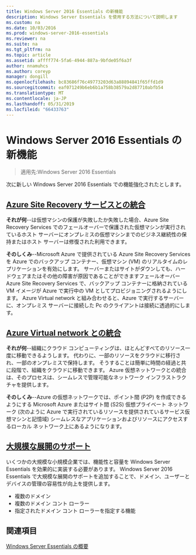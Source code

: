 ```yaml
---
title: Windows Server 2016 Essentials の新機能
description: Windows Server Essentials を使用する方法について説明します
ms.custom: na
ms.date: 10/03/2016
ms.prod: windows-server-2016-essentials
ms.reviewer: na
ms.suite: na
ms.tgt_pltfrm: na
ms.topic: article
ms.assetid: affff774-5fa6-4944-887a-9bfde05f6a3f
author: nnamuhcs
ms.author: coreyp
manager: dongill
ms.openlocfilehash: bc83686f76c49773203d63a88894841f65ffd1d9
ms.sourcegitcommit: eaf071249b6eb6b1a758b38579a2d87710abfb54
ms.translationtype: MT
ms.contentlocale: ja-JP
ms.lasthandoff: 05/31/2019
ms.locfileid: "66433763"
---
```

# <a name="whats-new-in-windows-server-2016-essentials"></a>Windows Server 2016 Essentials の新機能

> 適用先:Windows Server 2016 Essentials

次に新しい Windows Server 2016 Essentials での機能強化されたとします。

## <a name="integration-with-azure-site-recovery-servicesazure-site-recovery-services-integrationmd"></a>[Azure Site Recovery サービスとの統合](azure-site-recovery-services-integration.md)

**それが何**--は仮想マシンの保護が失敗したか失敗した場合、Azure Site Recovery Services でのフェールオーバーで保護された仮想マシンが実行されているホスト サーバーにオンプレミスの仮想マシンまでのビジネス継続性の保持またはホスト サーバーは修復された利用できます。 

**そのしくみ**--Microsoft Azure で提供されている Azure Site Recovery Services を Azure でのバックアップ コンテナー、仮想マシン (VM) のリアルタイムのレプリケーションを有効にします。 サーバーまたはサイトがダウンしても、ハードウェアまたはその他の障害が原因であることができますフェールオーバー Azure Site Recovery Services で、バックアップ コンテナーに格納されている VM イメージが Azure で実行中の VM としてプロビジョニングされるようにします。 Azure Virtual network と組み合わせると、Azure で実行するサーバーに、オンプレミス サーバーに接続した Pc のクライアントは接続に透過的にします。     
                                                                                                                                                                                                                                                                                                               

## <a name="integration-with-azure-virtual-networkazure-virtual-network-integrationmd"></a>[Azure Virtual network との統合](azure-virtual-network-integration.md)

**それが何**--組織にクラウド コンピューティングは、ほとんどすべてのリソース一度に移動できるようします。 代わりに、一部のリソースをクラウドに移行され、一部のオンプレミスで保持します。 そうすることは簡単に時間の経過と共に段階で、組織をクラウドに移動できます。 Azure 仮想ネットワークとの統合は、そのプロセスは、シームレスで管理可能なネットワーク インフラストラクチャを提供します。

**そのしくみ**--Azure の仮想ネットワークでは、ポイント間 (P2P) を作成できるようにする Microsoft Azure またはサイト間 (S2S) 仮想プライベート ネットワーク (次のように Azure で実行されているリソースを提供されているサービス仮想マシンと記憶域) シームレスなアプリケーションおよびリソースにアクセスするローカル ネットワーク上にあるようになります。



## <a name="support-for-larger-deploymentssupport-for-larger-deploymentsmd"></a>[大規模な展開のサポート](support-for-larger-deployments.md) 

いくつかの大規模な小規模企業では、機能性と容量を Windows Server Essentials を効果的に実装する必要があります。 Windows Server 2016 Essentials で大規模な展開のサポートを追加することで、ドメイン、ユーザーとデバイスの管理の容易性が向上を提供します。                                                                                                                                                                                                 

 - 複数のドメイン
 - 複数のドメイン コント ローラー                                                                                                                                                                                                                                        
 - 指定されたドメイン コント ローラーを指定する機能                                                                                                                                                                                                                   
                                                                                                                                                                                                                                                                                                                                                                                                                                                                                                                                                                                                                                                                                                       

<a name="see-also"></a>関連項目
--------

[Windows Server Essentials の概要](get-started.md)

